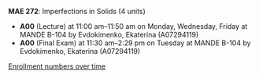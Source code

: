 **MAE 272**: Imperfections in Solids (4 units)

- **A00** (Lecture) at 11:00 am–11:50 am on Monday, Wednesday, Friday at MANDE B-104 by Evdokimenko, Ekaterina (A07294119)
- **A00** (Final Exam) at 11:30 am–2:29 pm on Tuesday at MANDE B-104 by Evdokimenko, Ekaterina (A07294119)

[Enrollment numbers over time](./MAE272.tsv)
